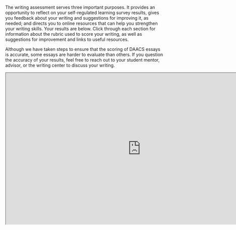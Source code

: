 The writing assessment serves three important purposes. It provides an opportunity to reflect on your self-regulated learning survey results, gives you feedback about your writing and suggestions for improving it, as needed; and directs you to online resources that can help you strengthen your writing skills. Your results are below. Click through each section for information about the rubric used to score your writing, as well as suggestions for improvement and links to useful resources. 

Although we have taken steps to ensure that the scoring of DAACS essays is accurate, some essays are harder to evaluate than others. If you question the accuracy of your results, feel free to reach out to your student mentor, advisor, or the writing center to discuss your writing.

<div class="embed-responsive embed-responsive-16by9"><iframe width="853" height="480" src="https://player.vimeo.com/video/212248311"></iframe></div>


<p class="hidden-for-nonconsenting">

<script>(function(t,e,s,o){var n,c,a;t.SMCX=t.SMCX||[],e.getElementById(o)||(n=e.getElementsByTagName(s),c=n[n.length-1],a=e.createElement(s),a.type="text/javascript",a.async=!0,a.id=o,a.src=["https:"===location.protocol?"https://":"http://","widget.surveymonkey.com/collect/website/js/lfhxHBELBsJhXR_2FBhX1Whk3DKgNKk9MgHULtDMBasH7uT2uWpVHFGoZbatTWZrYi.js"].join(""),c.parentNode.insertBefore(a,c))})(window,document,"script","smcx-sdk");</script>

</p>
